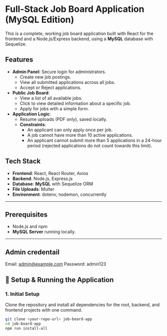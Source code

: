 # Full-Stack Job Board Application (MySQL Edition)

This is a complete, working job board application built with React for the frontend and a Node.js/Express backend, using a **MySQL** database with Sequelize.

## Features

- **Admin Panel**: Secure login for administrators.
  - Create new job postings.
  - View all submitted applications across all jobs.
  - Accept or Reject applications.
- **Public Job Board**:
  - View a list of all available jobs.
  - Click to view detailed information about a specific job.
  - Apply for jobs with a simple form.
- **Application Logic**:
  - Resume uploads (PDF only), saved locally.
  - **Constraints**:
    - An applicant can only apply once per job.
    - A job cannot have more than 10 active applications.
    - An applicant cannot submit more than 5 applications in a 24-hour period (rejected applications do not count towards this limit).

## Tech Stack

- **Frontend**: React, React Router, Axios
- **Backend**: Node.js, Express.js
- **Database**: **MySQL** with Sequelize ORM
- **File Uploads**: Multer
- **Environment**: dotenv, nodemon, concurrently

---

##  Prerequisites

- Node.js and npm 
- **MySQL Server** running locally.

---
## Admin credentail
Email: admin@example.com
Password: admin123

## 🚀 Setup & Running the Application

### 1. Initial Setup

Clone the repository and install all dependencies for the root, backend, and frontend projects with one command.

```bash
git clone <your-repo-url> job-board-app
cd job-board-app
npm run install-all
